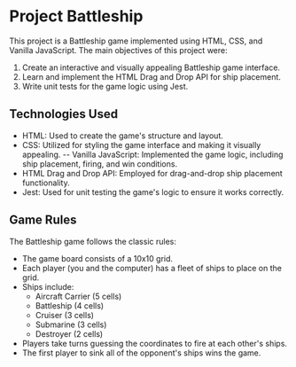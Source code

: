 # Project Battleship

This project is a Battleship game implemented using HTML, CSS, and Vanilla JavaScript. The main objectives of this project were:

1. Create an interactive and visually appealing Battleship game interface.
2. Learn and implement the HTML Drag and Drop API for ship placement.
3. Write unit tests for the game logic using Jest.

## Technologies Used

- HTML: Used to create the game's structure and layout.
- CSS: Utilized for styling the game interface and making it visually appealing.
-- Vanilla JavaScript: Implemented the game logic, including ship placement, firing, and win conditions.
- HTML Drag and Drop API: Employed for drag-and-drop ship placement functionality.
- Jest: Used for unit testing the game's logic to ensure it works correctly.

## Game Rules
The Battleship game follows the classic rules:

- The game board consists of a 10x10 grid.
- Each player (you and the computer) has a fleet of ships to place on the grid.
- Ships include:
  - Aircraft Carrier (5 cells)
  - Battleship (4 cells)
  - Cruiser (3 cells)
  - Submarine (3 cells)
  - Destroyer (2 cells)
- Players take turns guessing the coordinates to fire at each other's ships.
- The first player to sink all of the opponent's ships wins the game.

